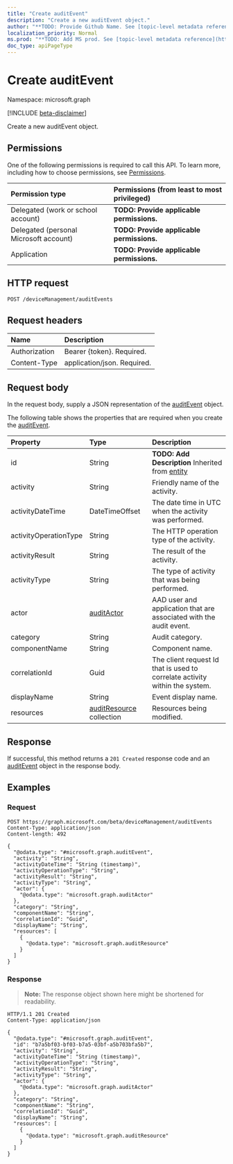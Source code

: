 ```yaml
---
title: "Create auditEvent"
description: "Create a new auditEvent object."
author: "**TODO: Provide Github Name. See [topic-level metadata reference](https://msgo.azurewebsites.net/add/document/guidelines/metadata.html#topic-level-metadata)**"
localization_priority: Normal
ms.prod: "**TODO: Add MS prod. See [topic-level metadata reference](https://msgo.azurewebsites.net/add/document/guidelines/metadata.html#topic-level-metadata)**"
doc_type: apiPageType
---
```


# Create auditEvent
Namespace: microsoft.graph

[!INCLUDE [beta-disclaimer](../../includes/beta-disclaimer.md)]

Create a new auditEvent object.

## Permissions
One of the following permissions is required to call this API. To learn more, including how to choose permissions, see [Permissions](/graph/permissions-reference).

|Permission type|Permissions (from least to most privileged)|
|:---|:---|
|Delegated (work or school account)|**TODO: Provide applicable permissions.**|
|Delegated (personal Microsoft account)|**TODO: Provide applicable permissions.**|
|Application|**TODO: Provide applicable permissions.**|

## HTTP request

<!-- {
  "blockType": "ignored"
}
-->
``` http
POST /deviceManagement/auditEvents
```

## Request headers
|Name|Description|
|:---|:---|
|Authorization|Bearer {token}. Required.|
|Content-Type|application/json. Required.|

## Request body
In the request body, supply a JSON representation of the [auditEvent](../resources/auditevent.md) object.

The following table shows the properties that are required when you create the [auditEvent](../resources/auditevent.md).

|Property|Type|Description|
|:---|:---|:---|
|id|String|**TODO: Add Description** Inherited from [entity](../resources/entity.md)|
|activity|String|Friendly name of the activity.|
|activityDateTime|DateTimeOffset|The date time in UTC when the activity was performed.|
|activityOperationType|String|The HTTP operation type of the activity.|
|activityResult|String|The result of the activity.|
|activityType|String|The type of activity that was being performed.|
|actor|[auditActor](../resources/auditactor.md)|AAD user and application that are associated with the audit event.|
|category|String|Audit category.|
|componentName|String|Component name.|
|correlationId|Guid|The client request Id that is used to correlate activity within the system.|
|displayName|String|Event display name.|
|resources|[auditResource](../resources/auditresource.md) collection|Resources being modified.|



## Response

If successful, this method returns a `201 Created` response code and an [auditEvent](../resources/auditevent.md) object in the response body.

## Examples

### Request
<!-- {
  "blockType": "request",
  "name": "create_auditevent_from_"
}
-->
``` http
POST https://graph.microsoft.com/beta/deviceManagement/auditEvents
Content-Type: application/json
Content-length: 492

{
  "@odata.type": "#microsoft.graph.auditEvent",
  "activity": "String",
  "activityDateTime": "String (timestamp)",
  "activityOperationType": "String",
  "activityResult": "String",
  "activityType": "String",
  "actor": {
    "@odata.type": "microsoft.graph.auditActor"
  },
  "category": "String",
  "componentName": "String",
  "correlationId": "Guid",
  "displayName": "String",
  "resources": [
    {
      "@odata.type": "microsoft.graph.auditResource"
    }
  ]
}
```


### Response
>**Note:** The response object shown here might be shortened for readability.
<!-- {
  "blockType": "response",
  "truncated": true,
  "@odata.type": "microsoft.graph.auditEvent"
}
-->
``` http
HTTP/1.1 201 Created
Content-Type: application/json

{
  "@odata.type": "#microsoft.graph.auditEvent",
  "id": "b7a5bf03-bf03-b7a5-03bf-a5b703bfa5b7",
  "activity": "String",
  "activityDateTime": "String (timestamp)",
  "activityOperationType": "String",
  "activityResult": "String",
  "activityType": "String",
  "actor": {
    "@odata.type": "microsoft.graph.auditActor"
  },
  "category": "String",
  "componentName": "String",
  "correlationId": "Guid",
  "displayName": "String",
  "resources": [
    {
      "@odata.type": "microsoft.graph.auditResource"
    }
  ]
}
```

